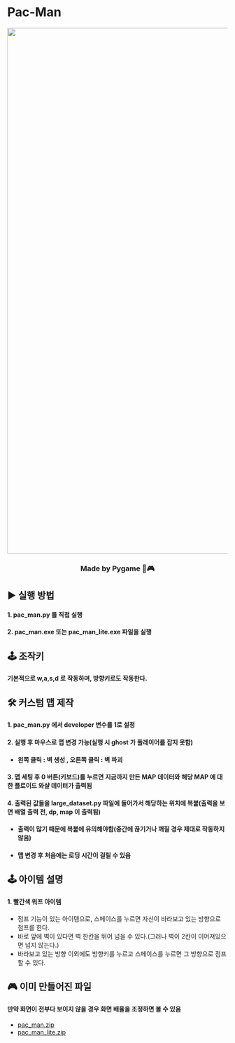 # Pac-Man
<div align="center">
  <img width="1200" alt="game_playing" src="https://github.com/python-programmer1512/Pac-Man/assets/68761453/58886a1e-2b61-4693-8d0d-8ed96ecfa2eb">
</div>  

<div align="center">

  ### Made by Pygame 🐍🎮
  
</div>  

  
## ▶️ 실행 방법



#### 1. pac_man.py 를 직접 실행 

#### 2. pac_man.exe 또는 pac_man_lite.exe 파일을 실행 


## 🕹️ 조작키

#### 기본적으로 w,a,s,d 로 작동하며, 방향키로도 작동한다.


## 🛠 커스텀 맵 제작

####  1. pac_man.py 에서 developer 변수를 1로 설정 
  
####  2. 실행 후 마우스로 맵 변경 가능(실행 시 ghost 가 플레이어를 잡지 못함) 

* ####  왼쪽 클릭 : 벽 생성 , 오른쪽 클릭 : 벽 파괴 

#### 3. 맵 세팅 후 0 버튼(키보드)를 누르면 지금까지 만든 MAP 데이터와 해당 MAP 에 대한 플로이드 와샬 데이터가 출력됨

#### 4. 출력된 값들을 large_dataset.py 파일에 들어가서 해당하는 위치에 복붙(출력을 보면 배열 출력 전, dp, map 이 출력됨)

* #### 출력이 많기 때문에 복붙에 유의해야함(중간에 끊기거나 깨질 경우 제대로 작동하지 않음)

* #### 맵 변경 후 처음에는 로딩 시간이 걸릴 수 있음


## 🕹 아이템 설명 

#### 1. 빨간색 워프 아이템
* 점프 기능이 있는 아이템으로, 스페이스를 누르면 자신이 바라보고 있는 방향으로 점프를 한다. 
* 바로 앞에 벽이 있다면 벽 한칸을 뛰어 넘을 수 있다.(그러나 벽이 2칸이 이어져있으면 넘지 않는다.)
* 바라보고 있는 방향 이외에도 방향키를 누르고 스페이스를 누르면 그 방향으로 점프할 수 있다.  
  

## 🎮 이미 만들어진 파일
#### 만약 화면이 전부다 보이지 않을 경우 화면 배율을 조정하면 볼 수 있음
* [pac_man.zip](https://github.com/python-programmer1512/Pac-Man/blob/main/game_file/pac_man.zip)
* [pac_man_lite.zip](https://github.com/python-programmer1512/Pac-Man/blob/main/game_file/pac_man_lite.zip)

